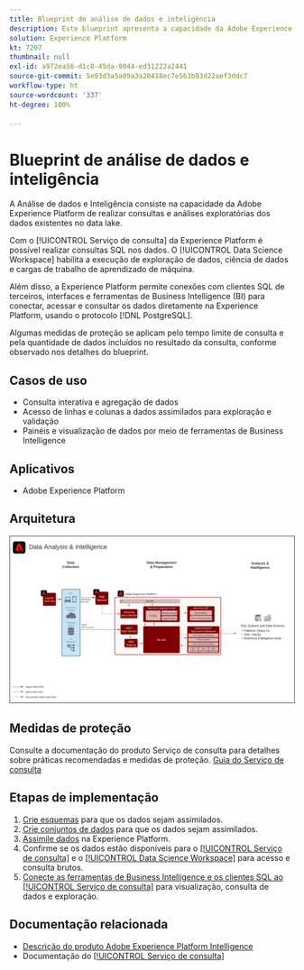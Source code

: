 ```yaml
---
title: Blueprint de análise de dados e inteligência
description: Este blueprint apresenta a capacidade da Adobe Experience Platform de realizar consultas e análises exploratórias dos dados existentes no data lake.
solution: Experience Platform
kt: 7207
thumbnail: null
exl-id: a972ea56-d1c8-45da-9044-ed31222a2441
source-git-commit: 5e93d3a5a09a3a20418ec7e563b93d22aef3ddc7
workflow-type: ht
source-wordcount: '337'
ht-degree: 100%

---
```


# Blueprint de análise de dados e inteligência

A Análise de dados e Inteligência consiste na capacidade da Adobe Experience Platform de realizar consultas e análises exploratórias dos dados existentes no data lake.

Com o [!UICONTROL Serviço de consulta] da Experience Platform é possível realizar consultas SQL nos dados. O [!UICONTROL Data Science Workspace] habilita a execução de exploração de dados, ciência de dados e cargas de trabalho de aprendizado de máquina.

Além disso, a Experience Platform permite conexões com clientes SQL de terceiros, interfaces e ferramentas de Business Intelligence (BI) para conectar, acessar e consultar os dados diretamente na Experience Platform, usando o protocolo [!DNL PostgreSQL].

Algumas medidas de proteção se aplicam pelo tempo limite de consulta e pela quantidade de dados incluídos no resultado da consulta, conforme observado nos detalhes do blueprint.

## Casos de uso

* Consulta interativa e agregação de dados
* Acesso de linhas e colunas a dados assimilados para exploração e validação
* Painéis e visualização de dados por meio de ferramentas de Business Intelligence

## Aplicativos

* Adobe Experience Platform

## Arquitetura

<img src="assets/data_exploration.svg" alt="Blueprint de arquitetura de referência para Relatórios e exploração de dados corporativos" style="border:1px solid #4a4a4a" />

## Medidas de proteção

Consulte a documentação do produto Serviço de consulta para detalhes sobre práticas recomendadas e medidas de proteção.
[Guia do Serviço de consulta](https://experienceleague.adobe.com/docs/experience-platform/query/best-practices/writing-queries.html?lang=pt-BR#best-practices)

## Etapas de implementação

1. [Crie esquemas](https://experienceleague.adobe.com/?recommended=ExperiencePlatform-D-1-2021.1.xdm) para que os dados sejam assimilados.
1. [Crie conjuntos de dados](https://experienceleague.adobe.com/docs/platform-learn/tutorials/data-ingestion/create-datasets-and-ingest-data.html?lang=pt-BR) para que os dados sejam assimilados.
1. [Assimile dados](https://experienceleague.adobe.com/?recommended=ExperiencePlatform-D-1-2020.1.dataingestion&amp;lang=pt-BR) na Experience Platform.
1. Confirme se os dados estão disponíveis para o [[!UICONTROL Serviço de consulta]](https://experienceleague.adobe.com/docs/platform-learn/tutorials/queries/explore-data.html?lang=pt-BR) e o [[!UICONTROL Data Science Workspace]](https://experienceleague.adobe.com/docs/platform-learn/tutorials/data-science-workspace/load-data-in-jupyterlab-notebooks.html?lang=pt-BR) para acesso e consulta brutos.
1. [Conecte as ferramentas de Business Intelligence e os clientes SQL ao [!UICONTROL Serviço de consulta]](https://experienceleague.adobe.com/?recommended=ExperiencePlatform-D-1-2021.1.qsvc.dash) para visualização, consulta de dados e exploração.

## Documentação relacionada

* [Descrição do produto Adobe Experience Platform Intelligence](https://helpx.adobe.com/br/legal/product-descriptions/adobe-experience-platform-intelligence---product-description.html)
* Documentação do [[!UICONTROL Serviço de consulta]](https://experienceleague.adobe.com/docs/experience-platform/query/home.html?lang=pt-BR)
